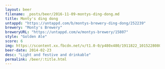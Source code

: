 ```yaml
---
layout: beer
filename: _posts/beer/2016-11-09-montys-ding-dong.md
title: Monty's ding dong
untappd: "https://untappd.com/b/montys-brewery-ding-dong/252239"
brewery: "Monty's Brewery"
breweryURL: "https://untappd.com/w/montys-brewery/15807"
style: "Golden Ale"
score: 6
img: https://scontent.xx.fbcdn.net/v/t1.0-0/p480x480/1911822_10152280800298745_1797219050_n.jpg?oh=9b30e41fe437545ac9c145f0a1ecbb73&oe=5906905D
beer-date: 2014-02-23
desc: "Light and festive and drinkable"
permalink: /beer/:title.html
---
```


